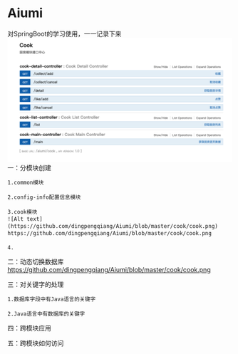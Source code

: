 # Aiumi
对SpringBoot的学习使用，一一记录下来
  ![Alt text](https://github.com/dingpengqiang/Aiumi/blob/master/cook/cook.png)
一：分模块创建

    1.common模块
    
    2.config-info配置信息模块
    
    3.cook模块
    ![Alt text](https://github.com/dingpengqiang/Aiumi/blob/master/cook/cook.png)
    https://github.com/dingpengqiang/Aiumi/blob/master/cook/cook.png
    
    4.

    

二：动态切换数据库
  https://github.com/dingpengqiang/Aiumi/blob/master/cook/cook.png
    
三：对关键字的处理
    
    1.数据库字段中有Java语言的关键字
    
    2.Java语言中有数据库的关键字

四：跨模块应用

五：跨模块如何访问



